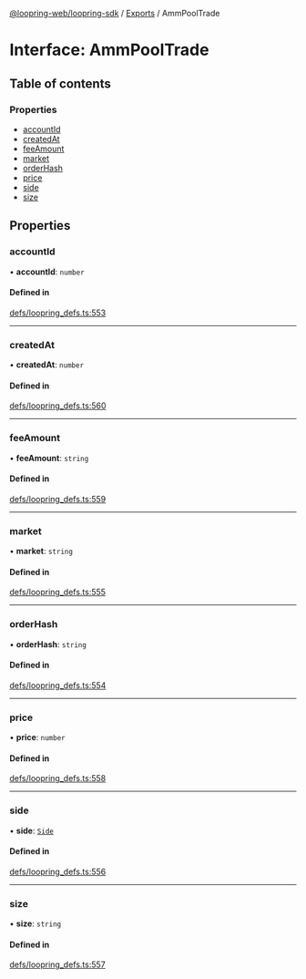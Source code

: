 [@loopring-web/loopring-sdk](../README.md) / [Exports](../modules.md) / AmmPoolTrade

# Interface: AmmPoolTrade

## Table of contents

### Properties

- [accountId](AmmPoolTrade.md#accountid)
- [createdAt](AmmPoolTrade.md#createdat)
- [feeAmount](AmmPoolTrade.md#feeamount)
- [market](AmmPoolTrade.md#market)
- [orderHash](AmmPoolTrade.md#orderhash)
- [price](AmmPoolTrade.md#price)
- [side](AmmPoolTrade.md#side)
- [size](AmmPoolTrade.md#size)

## Properties

### accountId

• **accountId**: `number`

#### Defined in

[defs/loopring_defs.ts:553](https://github.com/Loopring/loopring_sdk/blob/24fdf4c/src/defs/loopring_defs.ts#L553)

___

### createdAt

• **createdAt**: `number`

#### Defined in

[defs/loopring_defs.ts:560](https://github.com/Loopring/loopring_sdk/blob/24fdf4c/src/defs/loopring_defs.ts#L560)

___

### feeAmount

• **feeAmount**: `string`

#### Defined in

[defs/loopring_defs.ts:559](https://github.com/Loopring/loopring_sdk/blob/24fdf4c/src/defs/loopring_defs.ts#L559)

___

### market

• **market**: `string`

#### Defined in

[defs/loopring_defs.ts:555](https://github.com/Loopring/loopring_sdk/blob/24fdf4c/src/defs/loopring_defs.ts#L555)

___

### orderHash

• **orderHash**: `string`

#### Defined in

[defs/loopring_defs.ts:554](https://github.com/Loopring/loopring_sdk/blob/24fdf4c/src/defs/loopring_defs.ts#L554)

___

### price

• **price**: `number`

#### Defined in

[defs/loopring_defs.ts:558](https://github.com/Loopring/loopring_sdk/blob/24fdf4c/src/defs/loopring_defs.ts#L558)

___

### side

• **side**: [`Side`](../enums/Side.md)

#### Defined in

[defs/loopring_defs.ts:556](https://github.com/Loopring/loopring_sdk/blob/24fdf4c/src/defs/loopring_defs.ts#L556)

___

### size

• **size**: `string`

#### Defined in

[defs/loopring_defs.ts:557](https://github.com/Loopring/loopring_sdk/blob/24fdf4c/src/defs/loopring_defs.ts#L557)
